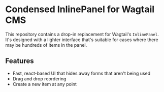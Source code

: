 # Condensed InlinePanel for Wagtail CMS

This repository contains a drop-in replacement for Wagtail's ``InlinePanel``.
It's designed with a lighter interface that's suitable for cases where there
may be hundreds of items in the panel.

## Features

 - Fast, react-based UI that hides away forms that aren't being used
 - Drag and drop reordering
 - Create a new item at any point
